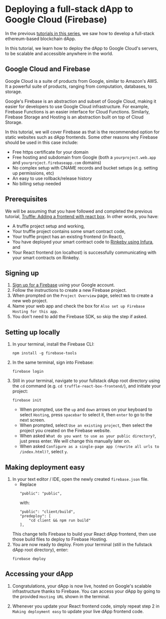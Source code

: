# Deploying a full-stack dApp to Google Cloud (Firebase)

In the previous [tutorials in this series](https://kauri.io/collection/5b8e401ee727370001c942e3), we saw how to develop a full-stack ethereum-based blockchain dApp.

In this tutorial, we learn how to deploy the dApp to Google Cloud's servers, to be scalable and accessible anywhere in the world.

## Google Cloud and Firebase
Google Cloud is a suite of products from Google, similar to Amazon's AWS. It a powerful suite of products, ranging from computation, databases, to storage.

Google's Firebase is an abstraction and subset of Google Cloud, making it easier for developers to use Google Cloud infrastructure. For example, Firebase Functions is an easier interface for Cloud Functions. Similarly, Firebase Storage and Hosting is an abstraction built on top of Cloud Storage.

In this tutorial, we will cover Firebase as that is the recommended option for static websites such as dApp frontends. Some other reasons why Firebase should be used in this case include:
 - Free https certificate for your domain
 - Free hosting and subdomain from Google (both a `yourproject.web.app` and `yourproject.firebaseapp.com` domains)
 - No complex setup with CNAME records and bucket setups (e.g. setting up permissions, etc)
 - An easy to use rollback/release history
 - No billing setup needed

## Prerequisites

We will be assuming that you have followed and completed the previous tutorial, [Truffle: Adding a frontend with react box](https://github.com/kauri-io/kauri-fullstack-dapp-tutorial-series/tree/master/truffle-react-box-frontend). In other words, you have:
 - A truffle project setup and working,
 - Your truffle project contains some smart contract code,
 - Your truffle project has an existing frontend (in React),
 - You have deployed your smart contract code to [Rinkeby using Infura](https://kauri.io/article/86903f66d39d4379a2e70bd583700ecf/v14/truffle:-adding-a-frontend-with-react-box#deploy), and
 - Your React frontend (on localhost) is successfully communicating with your smart contracts on Rinkeby.

## Signing up
1. [Sign up for a Firebase](https://console.firebase.google.com/) using your Google account.
2. Follow the instructions to create a new Firebase project.
3. When prompted on the `Project Overview` page, select `Web` to create a new web project.
4. Name your web app and check the box for `Also set up Firebase Hosting for this app`.
5. You don't need to add the Firebase SDK, so skip the step if asked.

## Setting up locally
1. In your terminal, install the Firebase CLI:
    ```
    npm install -g firebase-tools
    ```
2. In the same terminal, sign into Firebase:
    ```
    firebase login
    ```
3. Still in your terminal, navigate to your fullstack dApp root directory using the `cd` command (e.g. `cd truffle-react-box-frontend/`), and initiate your project:
    ```
    firebase init
    ```
    - When prompted, use the `up` and `down` arrows on your keyboard to select `Hosting`, press `spacebar` to select it, then `enter` to go to the next screen.
    - When prompted, select `Use an existing project`, then select the project you created on the Firebase website.
    - When asked `What do you want to use as your public directory?`, just press enter. We will change this manually later on.
    - When asked `Configure as a single-page app (rewrite all urls to /index.html)?`, select `y`.

## Making deployment easy
1. In your text editor / IDE, open the newly created `firebase.json` file. 
    - Replace 
        ```
        "public": "public",
        ``` 
        with: 
        ```
        "public": "client/build",
        "predeploy": [
            "cd client && npm run build"
        ],
        ```
    This change tells Firebase to build your React dApp frontend, then use those build files to deploy to Firebase Hosting.
2. You are now ready to deploy. From your terminal (still in the fullstack dApp root directory), enter:
    ```
    firebase deploy
    ```

## Accessing your dApp
1. Congratulations, your dApp is now live, hosted on Google's scalable infrastructure thanks to Firebase. You can access your dApp by going to the provided `Hosting URL` shown in the terminal.

2. Whenever you update your React frontend code, simply repeat step 2 in `Making deployment easy` to update your live dApp frontend code.

